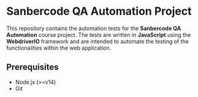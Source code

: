 # Sanbercode QA Automation Project

This repository contains the automation tests for the **Sanbercode QA Automation** course project. The tests are written in **JavaScript** using the **WebdriverIO** framework and are intended to automate the testing of the functionalities within the web application.

## Prerequisites
- Node.js (>=v14)
- Git
